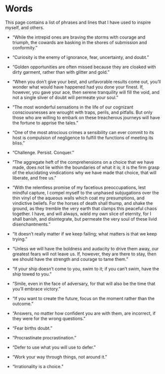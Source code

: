 Words
=====

This page contains a list of phrases and lines that I have used to
inspire myself, and others.


* “While the intrepid ones are braving the storms with courage and
  triumph, the cowards are basking in the shores of submission and
  conformity.”<br>


* “Curiosity is the enemy of ignorance, fear, uncertainty, and doubt.”<br>


* “Golden opportunities are often missed because they are cloaked with
  dirty garment, rather than with glitter and gold.”<br>


* “When you don’t give your best, and unfavorable results come out,
  you’ll wonder what would have happened had you done your finest. If,
  however, you gave your ace, then serene tranquility will fill the
  void, and not a single sliver of doubt will permeate your soul.”<br>


* “The most wonderful sensations in the life of our cognizant
  consciousnesses are wrought with traps, perils, and pitfalls. But
  only those who are willing to embark on these treacherous journeys
  will have the fortune to apprise the tales.”<br>


* “One of the most atrocious crimes a sensibility can ever commit to
  its host is compulsion of negligence to fulfill the functions of
  meeting its bliss.”<br>


* “Challenge. Persist. Conquer.”<br>


* “The aggregate heft of the comprehensions on a choice that we have
  made, does not lie within the boundaries of what it is; it is the
  firm grasp of the elucidating vindications why we have made that
  choice, that will liberate, and free us.”<br>


* “With the relentless promise of my facetious preoccupations, lest
  mindful capture, I compel myself to the unphased subjugations over
  the thin vinyl of the aqueous walls which coat my presumptions, and
  vindictive beliefs. For the horses of death shall thump, and shake
  the ground, as they tremble the very earth that clamps this peaceful
  chaos together. I have, and will always, wield my own slice of
  eternity, for I shall banish, and disintegrate, but permeate the
  very soul of these livid disenchantments.”<br>


* “It doesn’t really matter if we keep failing; what matters is that we
  keep trying.”<br>


* “Unless we will have the boldness and audacity to drive them away,
  our greatest fears will not leave us.  If, however, they are there
  to stay, then we should have the strength and courage to tame
  them.”<br>


* “If your ship doesn’t come to you, swim to it; if you can’t swim,
  have the ship towed to you.”<br>


* “Smile, even in the face of adversary, for that will also be the
  time that you’ll embrace victory.”<br>


* “If you want to create the future, focus on the moment rather than
  the outcome.”<br>


* “Answers, no matter how confident you are with them, are incorrect,
  if they were for the wrong questions.”<br>


* “Fear births doubt.”<br>


* “Procrastinate procrastination.”<br>


* “Defer to use what you will use to defer.”<br>


* “Work your way through things, not around it.”<br>


* “Irrationality is a choice.”<br>
